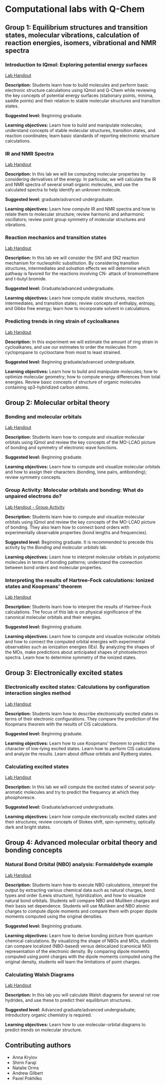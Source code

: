 # Computational labs with Q-Chem


## Group 1: Equilibrium structures and transition states, molecular vibrations, calculation of reaction energies, isomers, vibrational and NMR spectra

### Introduction to IQmol: Exploring potential energy surfaces

[Lab Handout](Lab-IQmol-Intro.pdf)

**Description:** Students learn how to build molecules and perform basic electronic structure calculations using IQmol and Q-Chem while reviewing the key concepts of potential energy surfaces (stationary points, minima, saddle points) and their relation to stable molecular structures and transition states. 

**Suggested level:** Beginning graduate.

**Learning objectives:** Learn how to build and manipulate molecules; understand concepts of stable molecular structures, transition states, and reaction coordinates; learn basic standards of reporting electronic structure calculations.

### IR and NMR Spectra

[Lab Handout](Lab-IRNMR.pdf)

**Description:** In this lab we will be computing molecular properties by considering derivatives of the energy. In particular, we will calculate the IR and NMR spectra of several small organic molecules, and use the calculated spectra to help identify an unknown molecule. 

**Suggested level:** graduate/advanced undergraduate.

**Learning objectives:** Learn how compute IR and NMR spectra and how to relate them to molecular structure; review harmonic and anharmonic oscillators; review point group symmetry of molecular structures and vibrations.

### Reaction mechanics and transition states

[Lab Handout](Lab-Reactions.pdf)

**Description:** In this lab we will consider the SN1 and SN2 reaction mechanism for nucleophilic substitution. By considering transition structures, intermediates and solvation effects we will determine which pathway is favored for the reactions involving CN- attack of bromomethane and t-butyl bromide. 

**Suggested level:** Graduate/advanced undergraduate.

**Learning objectives:** Learn how compute stable structures, reaction intermediates, and transition states; review concepts of enthalpy, entropy, and Gibbs free energy; learn how to incorporate solvent in calculations.

### Predicting trends in ring strain of cycloalkanes

[Lab Handout](Lab-Ring-Strain.pdf)

**Description:** In this experiment we will estimate the amount of ring strain in cycloalkanes, and use our estimates to order the molecules from cyclopropane to cyclooctane from most to least strained. 

**Suggested level:** Beginning graduate/advanced undergraduate.

**Learning objectives:** Learn how to build and manipulate molecules; how to optimize molecular geometry; how to compute energy differences from total energies. Review basic concepts of structure of organic molecules containing sp3-hybridized carbon atoms.


## Group 2: Molecular orbital theory

### Bonding and molecular orbitals

[Lab Handout](Lab-MOLCAO.pdf)

**Description:** Students learn how to compute and visualize molecular orbitals using IQmol and review the key concepts of the MO-LCAO picture of bonding and symmetry of electronic wave functions. 

**Suggested level:** Beginning graduate.

**Learning objectives:** Learn how to compute and visualize molecular orbitals and how to assign their characters (bonding, lone pairs, antibonding); review symmetry concepts.

### Group Activity: Molecular orbitals and bonding: What do unpaired electrons do?

[Lab Handout - Group Activity](GroupActivity-MO.pdf)

**Description:** Students learn how to compute and visualize molecular orbitals using IQmol and review the key concepts of the MO-LCAO picture of bonding. They also learn how to connect bond orders with experimentally observable properties (bond lengths and frequencies). 

**Suggested level:** Beginning graduate. It is recommended to precede this activity by the *Bonding and molecular orbitals* lab.

**Learning objectives:** Learn how to interpret molecular orbitals in polyatomic molecules in terms of bonding patterns; understand the connection between bond orders and molecular properties. 

### Interpreting the results of Hartree-Fock calculations: Ionized states and Koopmans' theorem

[Lab Handout](Lab-Koopmans.pdf)

**Description:** Students learn how to interpret the results of Hartree-Fock calculations. The focus of this lab is on physical significance of the canonical molecular orbitals and their energies. 

**Suggested level:** Beginning graduate.

**Learning objectives:** Learn how to compute and visualize molecular orbitals and how to connect the computed orbital energies with experimental observables such as ionization energies (IEs). By analyzing the shapes of the MOs, make predictions about anticipated shapes of photoelectron spectra. Learn how to determine symmetry of the ionized states. 


## Group 3: Electronically excited states 

### Electronically excited states: Calculations by configuration interaction singles method

[Lab Handout](Lab-CIS.pdf)

**Description:** Students learn how to describe electronically excited states in terms of their electronic configurations. They compare the prediction of the Koopmans theorem with the results of CIS calculations. 

**Suggested level:** Beginning graduate.

**Learning objectives:** Learn how to use Koopmans' theorem to predict the character of low-lying excited states. Learn how to perform CIS calculations and analyze the results. Learn about diffuse orbitals and Rydberg states. 

### Calculating excited states

[Lab Handout](Lab-Excited-States.pdf)

**Description:** In this lab we will compute the excited states of several poly-aromatic molecules and try to predict the frequency at which they phosphoresce. 

**Suggested level:** Graduate/advanced undergraduate.

**Learning objectives:** Learn how compute electronically excited states and their structures; review concepts of Stokes shift, spin-symmetry, optically dark and bright states. 


## Group 4: Advanced molecular orbital theory and bonding concepts 

### Natural Bond Orbital (NBO) analysis: Formaldehyde example

[Lab Handout](Lab-NBO.pdf)

**Description:** Students learn how to execute NBO calculations, interpret the output by extracting various chemical data such as natural charges, bond types and order (Lewis structure), hybridization, and how to visualize natural bond orbitals. Students will compare NBO and Mulliken charges and their basis set dependence. Students will use Mulliken and NBO atomic charges to compute dipole moments and compare them with proper dipole moments computed using the original densities. 

**Suggested level:** Beginning graduate.

**Learning objectives:** Learn how to derive bonding picture from quantum chemical calculations. By visualizing the shape of NBOs and MOs, students can compare localized (NBO-based) versus delocalized (canonical MO) representation of the electronic density. By comparing dipole moments computed using point charges with the dipole moments computed using the original density, students will learn the limitations of point charges. 


### Calculating Walsh Diagrams

[Lab Handout](Lab-Walsh-Diagrams.pdf)

**Description:** In this lab you will calculate Walsh diagrams for several rst row hydrides, and use these to predict their equilibrium structures. 

**Suggested level:** Advanced graduate/advanced undergraduate; introductory organic chemistry is required.

**Learning objectives:** Learn how to use molecular-orbital diagrams to predict trends on molecular structure. 


## Contributing authors
 * Anna Krylov
 * Shirin Faraji
 * Natalie Orms
 * Andrew Gilbert
 * Pavel Pokhilko
